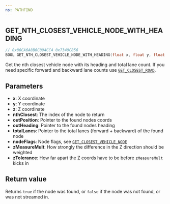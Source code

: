 ```yaml
---
ns: PATHFIND
---
```

## GET_NTH_CLOSEST_VEHICLE_NODE_WITH_HEADING

```c
// 0x80CA6A8B6C094CC4 0x7349C856
BOOL GET_NTH_CLOSEST_VEHICLE_NODE_WITH_HEADING(float x, float y, float z, int nthClosest, Vector3* outPosition, float* outHeading, int* totalLanes, int nodeFlags, float zMeasureMult, float zTolerance);
```

Get the nth closest vehicle node with its heading and total lane count. If you need specific forward and backward lane counts use [`GET_CLOSEST_ROAD`](#_0x132F52BBA570FE92).

## Parameters
* **x**: X coordinate
* **y**: Y coordinate
* **z**: Z coordinate
* **nthClosest**: The index of the node to return
* **outPosition**: Pointer to the found nodes coords
* **outHeading**: Pointer to the found nodes heading
* **totalLanes**: Pointer to the total lanes (forward + backward) of the found node
* **nodeFlags**: Node flags, see [`GET_CLOSEST_VEHICLE_NODE`](#_0x240A18690AE96513)
* **zMeasureMult**: How strongly the difference in the Z direction should be weighted
* **zTolerance**: How far apart the Z coords have to be before `zMeasureMult` kicks in

## Return value
Returns `true` if the node was found, or `false` if the node was not found, or was not streamed in.
